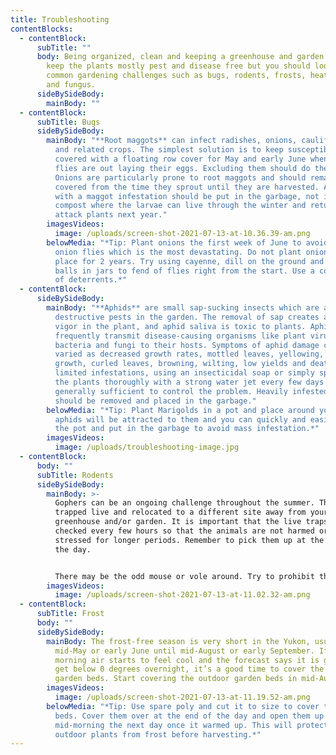 ```yaml
---
title: Troubleshooting
contentBlocks:
  - contentBlock:
      subTitle: ""
      body: Being organized, clean and keeping a greenhouse and garden maintained will
        keep the plants mostly pest and disease free but you should lookout for
        common gardening challenges such as bugs, rodents, frosts, heat waves,
        and fungus.
      sideBySideBody:
        mainBody: ""
  - contentBlock:
      subTitle: Bugs
      sideBySideBody:
        mainBody: "**Root maggots** can infect radishes, onions, cauliflower, turnips
          and related crops. The simplest solution is to keep susceptible crops
          covered with a floating row cover for May and early June when the
          flies are out laying their eggs. Excluding them should do the trick.
          Onions are particularly prone to root maggots and should remain
          covered from the time they sprout until they are harvested. Any roots
          with a maggot infestation should be put in the garbage, not in the
          compost where the larvae can live through the winter and return to
          attack plants next year."
        imagesVideos:
          image: /uploads/screen-shot-2021-07-13-at-10.36.39-am.png
        belowMedia: "*Tip: Plant onions the first week of June to avoid the 1st crop of
          onion flies which is the most devastating. Do not plant onions in same
          place for 2 years. Try using cayenne, dill on the ground and moth
          balls in jars to fend of flies right from the start. Use a combination
          of deterrents.*"
  - contentBlock:
      sideBySideBody:
        mainBody: "**Aphids** are small sap-sucking insects which are among the most
          destructive pests in the garden. The removal of sap creates a lack of
          vigor in the plant, and aphid saliva is toxic to plants. Aphids
          frequently transmit disease-causing organisms like plant viruses,
          bacteria and fungi to their hosts. Symptoms of aphid damage can be as
          varied as decreased growth rates, mottled leaves, yellowing, stunted
          growth, curled leaves, browning, wilting, low yields and death. For
          limited infestations, using an insecticidal soap or simply spraying
          the plants thoroughly with a strong water jet every few days is
          generally sufficient to control the problem. Heavily infested plants
          should be removed and placed in the garbage."
        belowMedia: "*Tip: Plant Marigolds in a pot and place around your plants. The
          aphids will be attracted to them and you can quickly and easily remove
          the pot and put in the garbage to avoid mass infestation.*"
        imagesVideos:
          image: /uploads/troubleshooting-image.jpg
  - contentBlock:
      body: ""
      subTitle: Rodents
      sideBySideBody:
        mainBody: >-
          Gophers can be an ongoing challenge throughout the summer. They can be
          trapped live and relocated to a different site away from your
          greenhouse and/or garden. It is important that the live traps are
          checked every few hours so that the animals are not harmed or unduly
          stressed for longer periods. Remember to pick them up at the end of
          the day.


          There may be the odd mouse or vole around. Try to prohibit them with fine mesh chicken wire around the garden beds, and the bottom of the greenhouses.
        imagesVideos:
          image: /uploads/screen-shot-2021-07-13-at-11.02.32-am.png
  - contentBlock:
      subTitle: Frost
      body: ""
      sideBySideBody:
        mainBody: The frost-free season is very short in the Yukon, usually from about
          mid-May or early June until mid-August or early September. If the
          morning air starts to feel cool and the forecast says it is going to
          get below 0 degrees overnight, it’s a good time to cover the outdoor
          garden beds. Start covering the outdoor garden beds in mid-August.
        imagesVideos:
          image: /uploads/screen-shot-2021-07-13-at-11.19.52-am.png
        belowMedia: "*Tip: Use spare poly and cut it to size to cover the outdoor garden
          beds. Cover them over at the end of the day and open them up
          mid-morning the next day once it warmed up. This will protect the
          outdoor plants from frost before harvesting.*"
---
```


